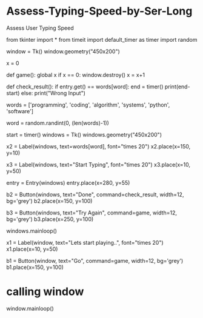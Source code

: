 # Assess-Typing-Speed-by-Ser-Long
Assess User Typing Speed

from tkinter import *
from timeit import default_timer as timer
import random

window = Tk()
window.geometry("450x200")

x = 0

def game():
    global x
    if x == 0:
        window.destroy()
        x = x+1

def check_result():
    if entry.get() == words[word]:
        end = timer()
        print(end-start)
    else:
        print("Wrong Input")

words = ['programming', 'coding', 'algorithm', 'systems', 'python', 'software']

word = random.randint(0, (len(words)-1))

start = timer()
windows = Tk()
windows.geometry("450x200")

x2 = Label(windows, text=words[word], font="times 20")
x2.place(x=150, y=10)

x3 = Label(windows, text="Start Typing", font="times 20")
x3.place(x=10, y=50)

entry = Entry(windows)
entry.place(x=280, y=55)

b2 = Button(windows, text="Done", command=check_result, width=12, bg='grey')
b2.place(x=150, y=100)

b3 = Button(windows, text="Try Again", command=game, width=12, bg='grey')
b3.place(x=250, y=100)

windows.mainloop()

x1 = Label(window, text="Lets start playing..", font="times 20")
x1.place(x=10, y=50)

b1 = Button(window, text="Go", command=game, width=12, bg='grey')
b1.place(x=150, y=100)

# calling window
window.mainloop()
